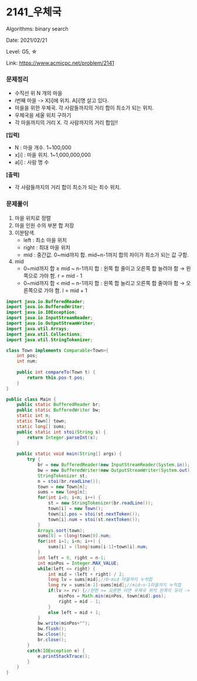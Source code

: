 # 2141_우체국

Algorithms: binary search

Date: 2021/02/21

Level: G5, ☆

Link: https://www.acmicpc.net/problem/2141

### 문제정리

- 수직선 위 N 개의 마을
- i번째 마을 -> X[i]에 위치. A[i]명 살고 있다.
- 마을을 위한 우체국. 각 사람들까지의 거리 합이 최소가 되는 위치.
- 우체국을 세울 위치 구하기
- 각 마을까지의 거리 X. 각 사람까지의 거리 합임!!

**[입력]**

- N : 마을 개수. 1~100,000
- x[i] : 마을 위치. 1~1,000,000,000
- a[i] : 사람 명 수

**[출력]**

- 각 사람들까지의 거리 합이 최소가 되는 최수 위치.

### 문제풀이

1. 마을 위치로 정렬
2. 마을 인원 수의 부분 합 저장
3. 이분탐색. 
    - left : 최소 마을 위치
    - right : 최대 마을 위치
    - mid : 중간값. 0~mid까지 합. mid~n-1까지 합의 차이가 최소가 되는 값 구함.
4. mid
    - 0~mid까지 합 ≥ mid ~ n-1까지 합 :  왼쪽 합 줄이고 오른쪽 합 늘려야 함 → 왼쪽으로 가야 함. r = mid - 1
    - 0~mid까지 합 < mid ~ n-1까지 합 : 왼쪽 합 늘리고 오른쪽 합 줄여야 함 → 오른쪽으로 가야 함. l = mid + 1

```java
import java.io.BufferedReader;
import java.io.BufferedWriter;
import java.io.IOException;
import java.io.InputStreamReader;
import java.io.OutputStreamWriter;
import java.util.Arrays;
import java.util.Collections;
import java.util.StringTokenizer;

class Town implements Comparable<Town>{
	int pos;
	int num;
	
	public int compareTo(Town t) {
		return this.pos-t.pos;
	}
}

public class Main {
	public static BufferedReader br;
	public static BufferedWriter bw;
	static int n;
	static Town[] town;
	static long[] sums;
	public static int stoi(String s) {
		return Integer.parseInt(s);
	}
	
	public static void main(String[] args) {
		try {
			br = new BufferedReader(new InputStreamReader(System.in));
			bw = new BufferedWriter(new OutputStreamWriter(System.out));
			StringTokenizer st;
			n = stoi(br.readLine());
			town = new Town[n];
			sums = new long[n];
			for(int i=0; i<n; i++) {
				st = new StringTokenizer(br.readLine());
				town[i] = new Town();
				town[i].pos = stoi(st.nextToken());
				town[i].num = stoi(st.nextToken());
			}
			Arrays.sort(town);
			sums[0] = (long)town[0].num;
			for(int i=1; i<n; i++) {
				sums[i] = (long)sums[i-1]+town[i].num;
			}
			int left = 0, right = n-1;
			int minPos = Integer.MAX_VALUE;
			while(left <= right) {
				int mid = (left + right) / 2;
				long lv = sums[mid];//0~mid 마을까지 누적합
				long rv = sums[n-1]-sums[mid];//mid~n-1마을까지 누적합
				if(lv >= rv) {//왼편 >= 오른편 이면 우체국 위치 왼쪽이 유리 -> r = mid-1
					minPos = Math.min(minPos, town[mid].pos);
					right = mid - 1;
				}
				else left = mid + 1;
			}
			bw.write(minPos+"");
			bw.flush();
			bw.close();
			br.close();
		}
		catch(IOException e) {
			e.printStackTrace();
		}
	}
}
```